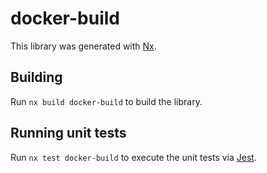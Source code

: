 # docker-build

This library was generated with [Nx](https://nx.dev).

## Building

Run `nx build docker-build` to build the library.

## Running unit tests

Run `nx test docker-build` to execute the unit tests via [Jest](https://jestjs.io).
